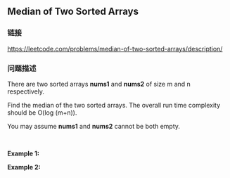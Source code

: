 ## Median of Two Sorted Arrays  
### 链接  
https://leetcode.com/problems/median-of-two-sorted-arrays/description/  
### 问题描述
There are two sorted arrays **nums1** and **nums2** of size m and n respectively.

Find the median of the two sorted arrays. The overall run time complexity should be O(log (m+n)).

You may assume **nums1** and **nums2**&nbsp;cannot be both empty.

&nbsp;

**Example 1:**

**Example 2:**
